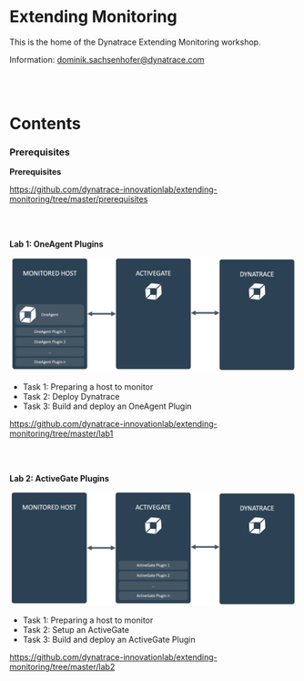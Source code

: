 # Extending Monitoring

This is the home of the Dynatrace Extending Monitoring workshop.

Information: dominik.sachsenhofer@dynatrace.com

<br>
<br>

# Contents

### Prerequisites

__Prerequisites__

https://github.com/dynatrace-innovationlab/extending-monitoring/tree/master/prerequisites

<br>
<br>

__Lab 1: OneAgent Plugins__

![Img](./assets/img1.png)

- Task 1: Preparing a host to monitor
- Task 2: Deploy Dynatrace
- Task 3: Build and deploy an OneAgent Plugin

https://github.com/dynatrace-innovationlab/extending-monitoring/tree/master/lab1

<br>
<br>

__Lab 2: ActiveGate Plugins__

![Img](./assets/img2.png)

- Task 1: Preparing a host to monitor
- Task 2: Setup an ActiveGate
- Task 3: Build and deploy an ActiveGate Plugin

https://github.com/dynatrace-innovationlab/extending-monitoring/tree/master/lab2
